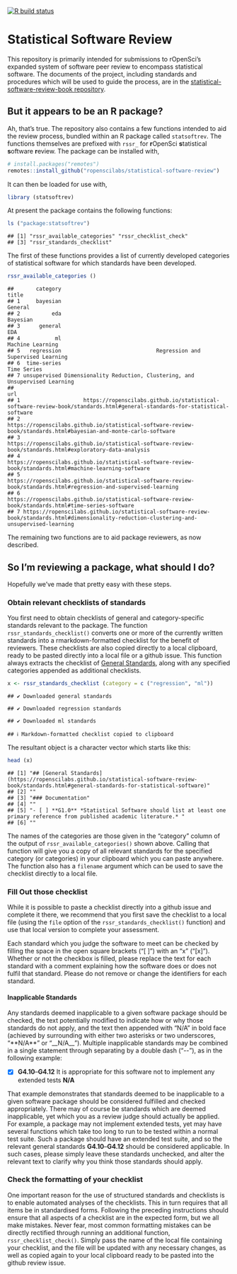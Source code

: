 <!-- badges: start -->

[![R build
status](https://github.com/ropenscilabs/statistical-software-review/workflows/R-CMD-check/badge.svg)](https://github.com/ropenscilabs/statistical-software-review/actions)
<!-- badges: end -->

<!-- README.md is generated from README.Rmd. Please edit that file -->

Statistical Software Review
===========================

This repository is primarily intended for submissions to rOpenSci’s
expanded system of software peer review to encompass statistical
software. The documents of the project, including standards and
procedures which will be used to guide the process, are in the
[statistical-software-review-book
repository](https://github.com/ropenscilabs/statistical-software-review-book).

But it appears to be an R package?
----------------------------------

Ah, that’s true. The repository also contains a few functions intended
to aid the review process, bundled within an R package called
`statsoftrev`. The functions themselves are prefixed with `rssr_` for
**r**OpenSci **s**tatistical **s**oftware **r**eview. The package can be
installed with,

``` r
# install.packages("remotes")
remotes::install_github("ropenscilabs/statistical-software-review")
```

It can then be loaded for use with,

``` r
library (statsoftrev)
```

At present the package contains the following functions:

``` r
ls ("package:statsoftrev")
```

    ## [1] "rssr_available_categories" "rssr_checklist_check"     
    ## [3] "rssr_standards_checklist"

The first of these functions provides a list of currently developed
categories of statistical software for which standards have been
developed.

``` r
rssr_available_categories ()
```

    ##       category                                                           title
    ## 1     bayesian                                                         General
    ## 2          eda                                                        Bayesian
    ## 3      general                                                             EDA
    ## 4           ml                                                Machine Learning
    ## 5   regression                              Regression and Supervised Learning
    ## 6  time-series                                                     Time Series
    ## 7 unsupervised Dimensionality Reduction, Clustering, and Unsupervised Learning
    ##                                                                                                                                            url
    ## 1                    https://ropenscilabs.github.io/statistical-software-review-book/standards.html#general-standards-for-statistical-software
    ## 2                             https://ropenscilabs.github.io/statistical-software-review-book/standards.html#bayesian-and-monte-carlo-software
    ## 3                                     https://ropenscilabs.github.io/statistical-software-review-book/standards.html#exploratory-data-analysis
    ## 4                                     https://ropenscilabs.github.io/statistical-software-review-book/standards.html#machine-learning-software
    ## 5                            https://ropenscilabs.github.io/statistical-software-review-book/standards.html#regression-and-supervised-learning
    ## 6                                          https://ropenscilabs.github.io/statistical-software-review-book/standards.html#time-series-software
    ## 7 https://ropenscilabs.github.io/statistical-software-review-book/standards.html#dimensionality-reduction-clustering-and-unsupervised-learning

The remaining two functions are to aid package reviewers, as now
described.

So I’m reviewing a package, what should I do?
---------------------------------------------

Hopefully we’ve made that pretty easy with these steps.

### Obtain relevant checklists of standards

You first need to obtain checklists of general and category-specific
standards relevant to the package. The function
`rssr_standards_checklist()` converts one or more of the currently
written standards into a rmarkdown-formatted checklist for the benefit
of reviewers. These checklists are also copied directly to a local
clipboard, ready to be pasted directly into a local file or a github
issue. This function always extracts the checklist of [General
Standards](https://ropenscilabs.github.io/statistical-software-review-book/standards.html#general-standards-for-statistical-software),
along with any specified categories appended as additional checklists.

``` r
x <- rssr_standards_checklist (category = c ("regression", "ml"))
```

    ## ✔ Downloaded general standards

    ## ✔ Downloaded regression standards

    ## ✔ Downloaded ml standards

    ## ℹ Markdown-formatted checklist copied to clipboard

The resultant object is a character vector which starts like this:

``` r
head (x)
```

    ## [1] "## [General Standards](https://ropenscilabs.github.io/statistical-software-review-book/standards.html#general-standards-for-statistical-software)"
    ## [2] ""                                                                                                                                                 
    ## [3] "### Documentation"                                                                                                                                
    ## [4] ""                                                                                                                                                 
    ## [5] "- [ ] **G1.0** *Statistical Software should list at least one primary reference from published academic literature.* "                            
    ## [6] ""

The names of the categories are those given in the “category” column of
the output of `rssr_available_categories()` shown above. Calling that
function will give you a copy of all relevant standards for the
specified category (or categories) in your clipboard which you can paste
anywhere. The function also has a `filename` argument which can be used
to save the checklist directly to a local file.

### Fill Out those checklist

While it is possible to paste a checklist directly into a github issue
and complete it there, we recommend that you first save the checklist to
a local file (using the `file` option of the
`rssr_standards_checklist()` function) and use that local version to
complete your assessment.

Each standard which you judge the software to meet can be checked by
filling the space in the open square brackets (“\[ \]”) with an “x”
(“\[x\]”). Whether or not the checkbox is filled, please replace the
text for each standard with a comment explaining how the software does
or does not fulfil that standard. Please do not remove or change the
identifiers for each standard.

#### Inapplicable Standards

Any standards deemed inapplicable to a given software package should be
checked, the text potentially modified to indicate how or why those
standards do not apply, and the text then appended with “N/A” in bold
face (achieved by surrounding with either two asterisks or two
underscores, “\*\*N/A\*\*” or “\_\_N/A\_\_”). Multiple inapplicable
standards may be combined in a single statement through separating by a
double dash (“--”), as in the following example:

-   [x] **G4.10**–**G4.12** It is appropriate for this software not to
    implement any extended tests **N/A**

That example demonstrates that standards deemed to be inapplicable to a
given software package should be considered fulfilled and checked
appropriately. There may of course be standards which are deemed
inapplicable, yet which you as a review judge should actually be
applied. For example, a package may not implement extended tests, yet
may have several functions which take too long to run to be tested
within a normal test suite. Such a package should have an extended test
suite, and so the relevant general standards **G4.10**–**G4.12** should
be considered applicable. In such cases, please simply leave these
standards unchecked, and alter the relevant text to clarify why you
think those standards should apply.

### Check the formatting of your checklist

One important reason for the use of structured standards and checklists
is to enable automated analyses of the checklists. This in turn requires
that all items be in standardised forms. Following the preceding
instructions should ensure that all aspects of a checklist are in the
expected form, but we all make mistakes. Never fear, most common
formatting mistakes can be directly rectified through running an
additional function, `rssr_checklist_check()`. Simply pass the name of
the local file containing your checklist, and the file will be updated
with any necessary changes, as well as copied again to your local
clipboard ready to be pasted into the github review issue.
